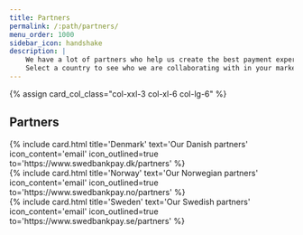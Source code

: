 ```yaml
---
title: Partners
permalink: /:path/partners/
menu_order: 1000
sidebar_icon: handshake
description: |
    We have a lot of partners who help us create the best payment experience.
    Select a country to see who we are collaborating with in your market(s).
---
```


{% assign card_col_class="col-xxl-3 col-xl-6 col-lg-6" %}

  <h2 id="partners" class="heading-line">Partners</h2>
  <div class="row mt-4">
      <div class="{{ card_col_class }}">
          {% include card.html title='Denmark'
              text='Our Danish partners'
              icon_content='email'
              icon_outlined=true
              to='https://www.swedbankpay.dk/partners'
          %}
      </div>
      <div class="{{ card_col_class }}">
          {% include card.html title='Norway'
              text='Our Norwegian partners'
              icon_content='email'
              icon_outlined=true
              to='https://www.swedbankpay.no/partners'
          %}
      </div>
      <div class="{{ card_col_class }}">
          {% include card.html title='Sweden'
              text='Our Swedish partners'
              icon_content='email'
              icon_outlined=true
              to='https://www.swedbankpay.se/partners'
          %}
      </div>
  </div>
